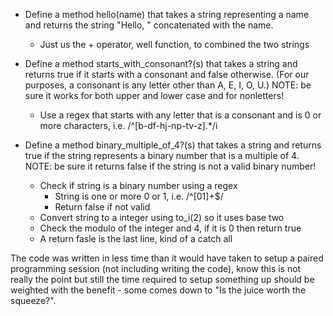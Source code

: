 * Define a method hello(name) that takes a string representing a name and returns the string "Hello, " concatenated with the name.
  * Just us the + operator, well function, to combined the two strings
  
* Define a method starts_with_consonant?(s) that takes a string and returns true if it starts with a consonant and false otherwise. (For our purposes, a consonant is any letter other than A, E, I, O, U.) NOTE: be sure it works for both upper and lower case and for nonletters!
  * Use a regex that starts with any letter that is a consonant and is 0 or more characters, i.e. /^[b-df-hj-np-tv-z].*/i

* Define a method binary_multiple_of_4?(s) that takes a string and returns true if the string represents a binary number that is a multiple of 4. NOTE: be sure it returns false if the string is not a valid binary number!
  * Check if string is a binary number using a regex
    * String is one or more 0 or 1, i.e. /^[01]+$/
    * Return false if not valid
  * Convert string to a integer using to_i(2) so it uses base two
  * Check the modulo of the integer and 4, if it is 0 then return true
  * A return fasle is the last line, kind of a catch all

The code was written in less time than it would have taken to setup a paired programming session (not including writing the code), know this is not really the point but still the time required to setup something up should be weighted with the benefit - some comes down to  "Is the juice worth the squeeze?".
